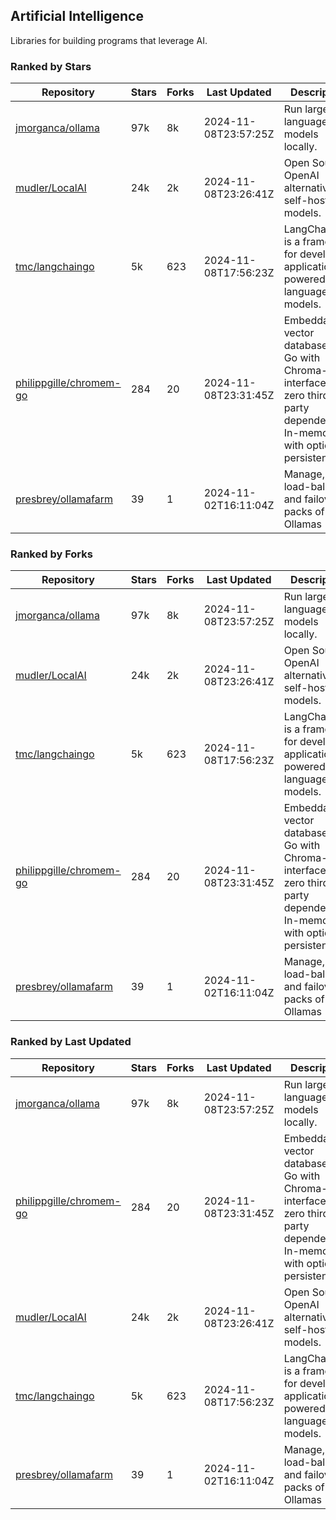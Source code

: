 ## Artificial Intelligence

Libraries for building programs that leverage AI.

### Ranked by Stars

| Repository | Stars | Forks | Last Updated | Description | 
|------------|-------|-------|--------------|-------------|
| [jmorganca/ollama](https://github.com/jmorganca/ollama) | 97k | 8k | 2024-11-08T23:57:25Z |  Run large language models locally. |
| [mudler/LocalAI](https://github.com/mudler/LocalAI) | 24k | 2k | 2024-11-08T23:26:41Z |  Open Source OpenAI alternative, self-host AI models. |
| [tmc/langchaingo](https://github.com/tmc/langchaingo) | 5k | 623 | 2024-11-08T17:56:23Z |  LangChainGo is a framework for developing applications powered by language models. |
| [philippgille/chromem-go](https://github.com/philippgille/chromem-go) | 284 | 20 | 2024-11-08T23:31:45Z |  Embeddable vector database for Go with Chroma-like interface and zero third-party dependencies. In-memory with optional persistence. |
| [presbrey/ollamafarm](https://github.com/presbrey/ollamafarm) | 39 | 1 | 2024-11-02T16:11:04Z |  Manage, load-balance, and failover packs of Ollamas |

### Ranked by Forks

| Repository | Stars | Forks | Last Updated | Description | 
|------------|-------|-------|--------------|-------------|
| [jmorganca/ollama](https://github.com/jmorganca/ollama) | 97k | 8k | 2024-11-08T23:57:25Z |  Run large language models locally. |
| [mudler/LocalAI](https://github.com/mudler/LocalAI) | 24k | 2k | 2024-11-08T23:26:41Z |  Open Source OpenAI alternative, self-host AI models. |
| [tmc/langchaingo](https://github.com/tmc/langchaingo) | 5k | 623 | 2024-11-08T17:56:23Z |  LangChainGo is a framework for developing applications powered by language models. |
| [philippgille/chromem-go](https://github.com/philippgille/chromem-go) | 284 | 20 | 2024-11-08T23:31:45Z |  Embeddable vector database for Go with Chroma-like interface and zero third-party dependencies. In-memory with optional persistence. |
| [presbrey/ollamafarm](https://github.com/presbrey/ollamafarm) | 39 | 1 | 2024-11-02T16:11:04Z |  Manage, load-balance, and failover packs of Ollamas |

### Ranked by Last Updated

| Repository | Stars | Forks | Last Updated | Description | 
|------------|-------|-------|--------------|-------------|
| [jmorganca/ollama](https://github.com/jmorganca/ollama) | 97k | 8k | 2024-11-08T23:57:25Z |  Run large language models locally. |
| [philippgille/chromem-go](https://github.com/philippgille/chromem-go) | 284 | 20 | 2024-11-08T23:31:45Z |  Embeddable vector database for Go with Chroma-like interface and zero third-party dependencies. In-memory with optional persistence. |
| [mudler/LocalAI](https://github.com/mudler/LocalAI) | 24k | 2k | 2024-11-08T23:26:41Z |  Open Source OpenAI alternative, self-host AI models. |
| [tmc/langchaingo](https://github.com/tmc/langchaingo) | 5k | 623 | 2024-11-08T17:56:23Z |  LangChainGo is a framework for developing applications powered by language models. |
| [presbrey/ollamafarm](https://github.com/presbrey/ollamafarm) | 39 | 1 | 2024-11-02T16:11:04Z |  Manage, load-balance, and failover packs of Ollamas |

